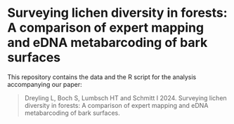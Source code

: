 # Surveying lichen diversity in forests: A comparison of expert mapping and eDNA metabarcoding of bark surfaces 
 
This repository contains the data and the R script for the analysis accompanying our paper: 

> Dreyling L, Boch S, Lumbsch HT and Schmitt I 2024. Surveying lichen diversity in forests: A comparison of expert mapping and eDNA metabarcoding of bark surfaces.  